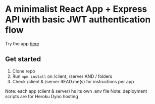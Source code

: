 # A minimalist React App + Express API with basic JWT authentication flow

Try the app [here](https://minimalist-app-boilerplate.herokuapp.com)


## Get started

1. Clone repo
2. Run `npm install` on /client, /server AND / folders
3. Check /client & /server READ.me(s) for instructions per app

Note: each app (client & server) hs its own .env file
Note: deployment scripts are for Heroku Dyno hosting
